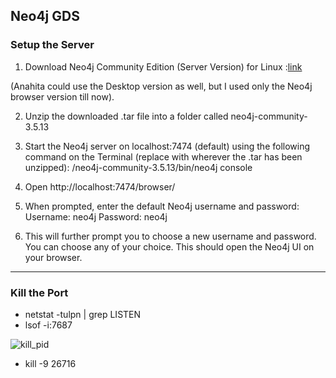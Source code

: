 Neo4j GDS
----------------------------------------------------------------------------
### Setup the Server
1. Download Neo4j Community Edition (Server Version) for Linux :[link](
https://go.neo4j.com/download-thanks.html?edition=community&release=3.5.13&flavour=unix&_ga=2.237343104.1052135394.1574938173-111304196.1557840539)

(Anahita could use the Desktop version as well, but I used only the Neo4j browser version till now).

2. Unzip the downloaded .tar file into a folder called neo4j-community-3.5.13

3. Start the Neo4j server on localhost:7474 (default) using the following command on the Terminal (replace <some path> with wherever the .tar has been unzipped):
<some path>/neo4j-community-3.5.13/bin/neo4j console

4. Open http://localhost:7474/browser/

5. When prompted, enter the default Neo4j username and password:
Username: neo4j
Password: neo4j

7. This will further prompt you to choose a new username and password. You can choose any of your choice. This should open the Neo4j UI on your browser.

----------------------------------------------------------------------------------------------
### Kill the Port
- netstat -tulpn | grep LISTEN
- lsof -i:7687

![kill_pid](uploads/e3ea524239542299cc053b6a553db19c/kill_pid.png)

- kill -9 26716
